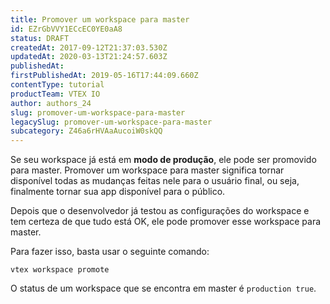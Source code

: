 ```yaml
---
title: Promover um workspace para master
id: EZrGbVVY1ECcEC0YE0aA8
status: DRAFT
createdAt: 2017-09-12T21:37:03.530Z
updatedAt: 2020-03-13T21:24:57.603Z
publishedAt: 
firstPublishedAt: 2019-05-16T17:44:09.660Z
contentType: tutorial
productTeam: VTEX IO
author: authors_24
slug: promover-um-workspace-para-master
legacySlug: promover-um-workspace-para-master
subcategory: Z46a6rHVAaAucoiW0skQQ
---
```


Se seu workspace já está em __modo de produção__, ele pode ser promovido para master. Promover um workspace para master significa tornar disponível todas as mudanças feitas nele para o usuário final, ou seja, finalmente tornar sua app disponível para o público.

Depois que o desenvolvedor já testou as configurações do workspace e tem certeza de que tudo está OK, ele pode promover esse workspace para master.

Para fazer isso, basta usar o seguinte comando:

`vtex workspace promote`

O status de um workspace que se encontra em master é `production true`.


